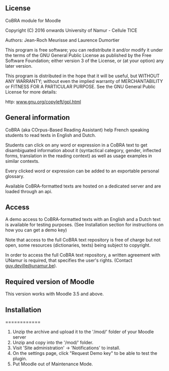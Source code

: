 ## License ##

CoBRA module for Moodle

Copyright (C) 2016 onwards University of Namur - Cellule TICE

Authors: Jean-Roch Meurisse and Laurence Dumortier

This program is free software; you can redistribute it and/or modify
it under the terms of the GNU General Public License as published by
the Free Software Foundation; either version 3 of the License, or
(at your option) any later version.

This program is distributed in the hope that it will be useful,
but WITHOUT ANY WARRANTY; without even the implied warranty of
MERCHANTABILITY or FITNESS FOR A PARTICULAR PURPOSE.  See the
GNU General Public License for more details:

http: www.gnu.org/copyleft/gpl.html

## General information ##

CoBRA (aka COrpus-Based Reading Assistant) help French speaking students to read texts in English and Dutch. 

Students can click on any word or expression in a CoBRA text to get disambiguated information about it (syntactical category, gender, inflected forms, translation in the reading context) as well as usage examples in similar contexts. 

Every clicked word or expression can be added to an exportable personal glossary.

Available CoBRA-formatted texts are hosted on a dedicated server and are loaded through an api.

## Access ##
A demo access to CoBRA-formatted texts with an English and a Dutch text is available for testing purposes. (See Installation section for instructions on how you can get a demo key)

Note that access to the full CoBRA text repository is free of charge but not open, some resources (dictionaries, texts) being subject to copyright. 

In order to access the full CoBRA text repository, a written agreement with UNamur is required, that specifies the user's rights. (Contact guy.deville@unamur.be).


## Required version of Moodle ##

This version works with Moodle 3.5 and above.

## Installation ##
============
 1. Unzip the archive and upload it to the '/mod/' folder of your Moodle server
 3. Unzip and copy into the '/mod/' folder.
 4. Visit 'Site administration' -> 'Notifications' to install.
 5. On the settings page, click "Request Demo key" to be able to test the plugin.
 5. Put Moodle out of Maintenance Mode.